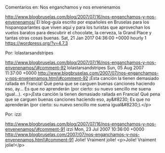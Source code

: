 Comentarios en: Nos enganchamos y nos envenenamos

http://www.blogbruselas.com/blog/2007/07/16/nos-enganchamos-y-nos-envenenamos/
El blog-guía escrito por españoles en Bruselas para los hispanoparlantes
que viven aquí y para los turistas que aprovechan los vuelos baratos
para descubrir el chocolate, la cerveza, la Grand Place y tantas otras
cosas buenas. Sat, 21 Jan 2017 04:36:00 +0000 hourly 1
https://wordpress.org/?v=4.7.3

Por: lolastarsandstripes

http://www.blogbruselas.com/blog/2007/07/16/nos-enganchamos-y-nos-envenenamos/\#comment-92
lolastarsandstripes Sun, 05 Aug 2007 11:37:00 +0000
http://www.blogbruselas.com/2007/07/nos-enganchamos-y-nos-envenenamos.html\#comment-92
¡Esta canción la tienen demasiado rallada en Francia! Qué pena que se
carguen buenas canciones haciendo eso, ay\... Es que no aprenderán (por
cierto: su nuevo sencillo me suena igual\...). \<p\>¡Esta canción la
tienen demasiado rallada en Francia! Qué pena que se carguen buenas
canciones haciendo eso, ay&\#8230; Es que no aprenderán (por cierto: su
nuevo sencillo me suena igual&\#8230;).\</p\>

Por: izzi

http://www.blogbruselas.com/blog/2007/07/16/nos-enganchamos-y-nos-envenenamos/\#comment-91
izzi Mon, 23 Jul 2007 10:36:00 +0000
http://www.blogbruselas.com/2007/07/nos-enganchamos-y-nos-envenenamos.html\#comment-91
Jolie! Vraiment jolie! \<p\>Jolie! Vraiment jolie!\</p\>
